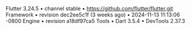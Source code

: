 Flutter 3.24.5 • channel stable • https://github.com/flutter/flutter.git
Framework • revision dec2ee5c1f (3 weeks ago) • 2024-11-13 11:13:06 -0800
Engine • revision a18df97ca5
Tools • Dart 3.5.4 • DevTools 2.37.3
